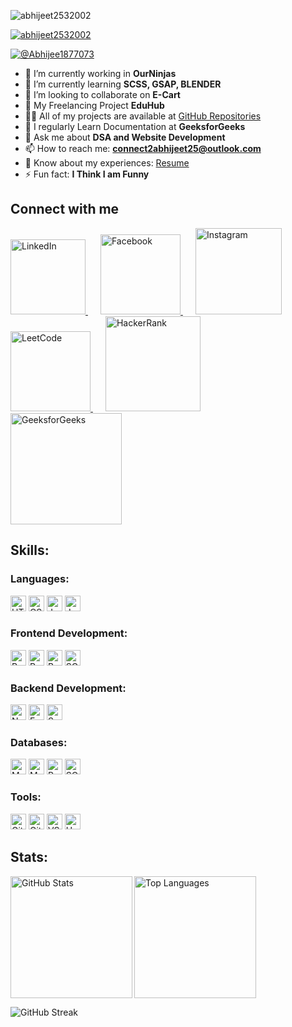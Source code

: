 <p align="left">
  <img src="https://komarev.com/ghpvc/?username=abhijeet2532002&label=Profile%20views&color=0e75b6&style=flat" alt="abhijeet2532002" />
</p>

<p align="left">
  <a href="https://github.com/ryo-ma/github-profile-trophy">
    <img src="https://github-profile-trophy.vercel.app/?username=abhijeet2532002" alt="abhijeet2532002" />
  </a>
</p>

<p align="left">
  <a href="https://x.com/Abhijee1877073" target="blank">
    <img src="https://img.shields.io/twitter/follow/Abhijee1877073?logo=twitter&style=for-the-badge" alt="@Abhijee1877073" />
  </a>
</p>

- 🔭 I’m currently working in **OurNinjas**
- 🌱 I’m currently learning **SCSS, GSAP, BLENDER**
- 👯 I’m looking to collaborate on **E-Cart**
- 🤝 My Freelancing Project **EduHub**
- 👨‍💻 All of my projects are available at [GitHub Repositories](https://github.com/abhijeet2532002/)
- 📝 I regularly Learn Documentation at **GeeksforGeeks**
- 💬 Ask me about **DSA and Website Development**
- 📫 How to reach me: **connect2abhijeet25@outlook.com**
- 📄 Know about my experiences: [Resume](https://ninjasfiles.s3.amazonaws.com/Abhijeet%20Fullstack.pdf_94b8755ee60d83f298d84f361f19ee5d/Abhijeet%20Fullstack.pdf)
- ⚡ Fun fact: **I Think I am Funny**

## Connect with me
<p align="left">
  <a href="https://www.linkedin.com/in/java-abhijeet/" style="margin-right: 20px;">
    <img src="https://img.shields.io/badge/LinkedIn-blue?style=flat-square&logo=linkedin&logoColor=white" alt="LinkedIn" width="120"/>
  </a>
  <a href="https://www.facebook.com/profile.php?id=100035690567591" style="margin-right: 20px;">
      <img src="https://img.shields.io/badge/Facebook-blue?style=flat-square&logo=facebook&logoColor=white" alt="Facebook" width="128"/>
  </a>
  <a href="https://www.instagram.com/abhijeet2532002/" style="margin-right: 20px;">
      <img src="https://img.shields.io/badge/Instagram-E4405F?style=flat-square&logo=instagram&logoColor=white" alt="Instagram" width="138"/>
  </a>
  <a href="https://leetcode.com/u/abhijeetkumar2532002/" style="margin-right: 20px;">
      <img src="https://img.shields.io/badge/LeetCode-FFA116?style=flat-square&logo=leetcode&logoColor=black" alt="LeetCode" width="128"/>
  </a>
  <a href="https://www.hackerrank.com/profile/abhijeetkumar251" style="margin-right: 20px;">
      <img src="https://img.shields.io/badge/HackerRank-2EC866?style=flat-square&logo=hackerrank&logoColor=white" alt="HackerRank" width="152"/>
  </a>
  <a href="https://www.geeksforgeeks.org/user/abhijeetkumar2532002/" style="margin-right: 20px;">
      <img src="https://img.shields.io/badge/GeeksforGeeks-0F9D58?style=flat-square&logo=geeksforgeeks&logoColor=white" alt="GeeksforGeeks" width="178"/>
  </a>
</p>

## Skills:

### Languages:
<p align="left">
  <img src="https://img.shields.io/badge/HTML5-Expert-orange" alt="HTML5 Expert" height="25">
  <img src="https://img.shields.io/badge/CSS3-Advanced-blue" alt="CSS3 Advanced" height="25">
  <img src="https://img.shields.io/badge/JavaScript-Intermediate-yellow" alt="JavaScript Intermediate" height="25">
  <img src="https://img.shields.io/badge/Java-Expert-orange" alt="Java Expert" height="25">
</p>

### Frontend Development:
<p align="left">
  <img src="https://img.shields.io/badge/React-Advanced-blue" alt="React Advanced" height="25">
  <img src="https://img.shields.io/badge/Redux-Advanced-blue" alt="Redux Advanced" height="25">
  <img src="https://img.shields.io/badge/Bootstrap-Advanced-blue" alt="Bootstrap Advanced" height="25">
  <img src="https://img.shields.io/badge/SCSS-Intermediate-yellow" alt="SCSS Intermediate" height="25">
</p>

### Backend Development:
<p align="left">
  <img src="https://img.shields.io/badge/Node.js-Intermediate-yellow" alt="Node.js Intermediate" height="25">
  <img src="https://img.shields.io/badge/Express.js-Intermediate-yellow" alt="Express.js Intermediate" height="25">
  <img src="https://img.shields.io/badge/Spring Boot-Intermediate-yellow" alt="Spring Boot Intermediate" height="25">
</p>

### Databases:
<p align="left">
  <img src="https://img.shields.io/badge/MongoDB-Intermediate-yellow" alt="MongoDB Intermediate" height="25">
  <img src="https://img.shields.io/badge/MySQL-Advanced-blue" alt="MySQL Advanced" height="25">
  <img src="https://img.shields.io/badge/PostgreSQL-Advanced-blue" alt="PostgreSQL Advanced" height="25">
  <img src="https://img.shields.io/badge/SQLite-Advanced-blue" alt="SQLite Advanced" height="25">
</p>

### Tools:
<p align="left">
  <img src="https://img.shields.io/badge/Git-Expert-orange" alt="Git Expert" height="25">
  <img src="https://img.shields.io/badge/GitHub-Expert-orange" alt="GitHub Expert" height="25">
  <img src="https://img.shields.io/badge/VS Code-Expert-orange" alt="VS Code Expert" height="25">
  <img src="https://img.shields.io/badge/Heroku-Expert-orange" alt="Heroku Expert" height="25">
</p>

## Stats:

<p>
  <img align="left" src="https://github-readme-stats.vercel.app/api?username=abhijeet2532002&show_icons=true&locale=en" alt="GitHub Stats" height="195" />
</p>

<p>
  <img align="center" src="https://github-readme-stats.vercel.app/api/top-langs?username=abhijeet2532002&show_icons=true&locale=en&layout=compact" alt="Top Languages" height="195" />
</p>

<p>
  <img align="center" src="https://github-readme-streak-stats.herokuapp.com/?user=abhijeet2532002" alt="GitHub Streak" />
</p>

